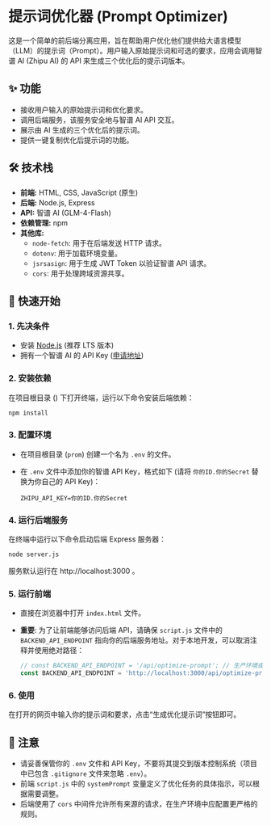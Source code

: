 # 提示词优化器 (Prompt Optimizer)

这是一个简单的前后端分离应用，旨在帮助用户优化他们提供给大语言模型（LLM）的提示词（Prompt）。用户输入原始提示词和可选的要求，应用会调用智谱 AI (Zhipu AI) 的 API 来生成三个优化后的提示词版本。

## ✨ 功能

*   接收用户输入的原始提示词和优化要求。
*   调用后端服务，该服务安全地与智谱 AI API 交互。
*   展示由 AI 生成的三个优化后的提示词。
*   提供一键复制优化后提示词的功能。

## 🛠️ 技术栈

*   **前端:** HTML, CSS, JavaScript (原生)
*   **后端:** Node.js, Express
*   **API:** 智谱 AI (GLM-4-Flash)
*   **依赖管理:** npm
*   **其他库:**
    *   `node-fetch`: 用于在后端发送 HTTP 请求。
    *   `dotenv`: 用于加载环境变量。
    *   `jsrsasign`: 用于生成 JWT Token 以验证智谱 API 请求。
    *   `cors`: 用于处理跨域资源共享。

## 🚀 快速开始

### 1. 先决条件

*   安装 [Node.js](https://nodejs.org/) (推荐 LTS 版本)
*   拥有一个智谱 AI 的 API Key ([申请地址](https://open.bigmodel.cn/))

### 2. 安装依赖

在项目根目录 (<mcfolder name="prom" path="c:\Users\admin\Desktop\prom"></mcfolder>) 下打开终端，运行以下命令安装后端依赖：

```bash
npm install
```
### 3. 配置环境

*   在项目根目录 (`prom`) 创建一个名为 `.env` 的文件。
*   在 `.env` 文件中添加你的智谱 API Key，格式如下 (请将 `你的ID.你的Secret` 替换为你自己的 API Key)：

    ```env:.env
    ZHIPU_API_KEY=你的ID.你的Secret
    ```

### 4. 运行后端服务

在终端中运行以下命令启动后端 Express 服务器：

```bash
node server.js
```

服务默认运行在 http://localhost:3000 。

### 5. 运行前端

*   直接在浏览器中打开 `index.html` 文件。
*   **重要**: 为了让前端能够访问后端 API，请确保 `script.js` 文件中的 `BACKEND_API_ENDPOINT` 指向你的后端服务地址。对于本地开发，可以取消注释并使用绝对路径：

    ```javascript:c%3A%5CUsers%5Cadmin%5CDesktop%5Cprom%5Cscript.js
    // const BACKEND_API_ENDPOINT = '/api/optimize-prompt'; // 生产环境或使用反向代理时
    const BACKEND_API_ENDPOINT = 'http://localhost:3000/api/optimize-prompt'; // 本地开发时
    ```

### 6. 使用

在打开的网页中输入你的提示词和要求，点击“生成优化提示词”按钮即可。

## 📝 注意

*   请妥善保管你的 `.env` 文件和 API Key，不要将其提交到版本控制系统（项目中已包含 `.gitignore` 文件来忽略 `.env`）。
*   前端 `script.js` 中的 `systemPrompt` 变量定义了优化任务的具体指示，可以根据需要调整。
*   后端使用了 `cors` 中间件允许所有来源的请求，在生产环境中应配置更严格的规则。


